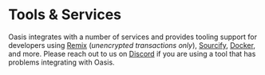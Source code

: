 # Tools & Services

Oasis integrates with a number of services and provides tooling support for
developers using [Remix] (*unencrypted transactions only*), [Sourcify],
[Docker][localnet], and more. Please reach out to us on [Discord][discord] if
you are using a tool that has problems integrating with Oasis.

[Remix]: https://remix.run/docs/en/main
[Sourcify]: /dapp/sapphire/guide#contract-verification
[localnet]: /dapp/sapphire/guide#running-a-private-oasis-network-locally
[discord]: https://oasis.io/discord
